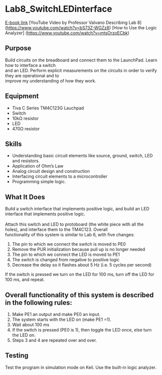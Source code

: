# Lab8_SwitchLEDinterface
[E-book link](http://users.ece.utexas.edu/~valvano/Volume1/E-Book/C8_SwitchLED.htm)
[YouTube Video by Professor Valvano Describing Lab 8] (https://www.youtube.com/watch?v=bS73Z-WGZz8)
[How to Use the Logic Analyzer] (https://www.youtube.com/watch?v=mtsOrzoECbk)
## Purpose
Build circuits on the breadboard and connect them to the LaunchPad. Learn how to interface a switch <br/> 
and an LED. Perform explicit measurements on the circuits in order to verify they are operational and to <br/> 
improve my understanding of how they work.<br/>

## Equipment
* Tiva C Series TM4C123G Lauchpad
* Switch
* 10kΩ resistor
* LED
* 470Ω resistor 

## Skills
*  Understanding basic circuit elements like source, ground, switch, LED and resistors.
*  Application of Ohm’s Law
*  Analog circuit design and construction
*  Interfacing circuit elements to a microcontroller
*  Programming simple logic. 

## What It Does
Build a switch interface that implements positive logic, and build an LED interface that implements positive logic. <br/>  
Attach this switch and LED to protoboard (the white piece with all the holes), and interface them to the TM4C123. Overall <br/> 
functionality of this system is similar to Lab 6, with five changes:<br/>
1. The pin to which we connect the switch is moved to PE0
2. Remove the PUR initialization because pull up is no longer needed
3. The pin to which we connect the LED is moved to PE1
4. The switch is changed from negative to positive logic
5. Decrease the delay so it flashes about 5 Hz (i.e. 5 cycles per second)

If the switch is pressed we turn on the LED for 100 ms, turn off the LED for 100 ms, and repeat.<br/>

## Overall functionality of this system is described in the following rules:<br/>

1. Make PE1 an output and make PE0 an input. 
2. The system starts with the LED on (make PE1 =1). 
3. Wait about 100 ms
4. If the switch is pressed (PE0 is 1), then toggle the LED once, else turn the LED on. 
5. Steps 3 and 4 are repeated over and over.

## Testing

Test the program in simulation mode on Keil. Use the built-in logic analyzer. <br/>